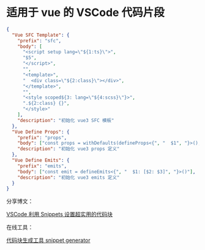 # 适用于 vue 的 VSCode 代码片段

```json
{
  "Vue SFC Template": {
    "prefix": "sfc",
    "body": [
      "<script setup lang=\"${1:ts}\">",
      "$5",
      "</script>",
      "",
      "<template>",
      "  <div class=\"${2:class}\"></div>",
      "</template>",
      "",
      "<style scoped${3: lang=\"${4:scss}\"}>",
      ".${2:class} {}",
      "</style>"
    ],
    "description": "初始化 vue3 SFC 模板"
  },
  "Vue Define Props": {
    "prefix": "props",
    "body": ["const props = withDefaults(defineProps<{", "  $1", "}>(), {", "  $2", "})"],
    "description": "初始化 vue3 props 定义"
  },
  "Vue Define Emits": {
    "prefix": "emits",
    "body": ["const emit = defineEmits<{", "  $1: [$2: $3]", "}>()"],
    "description": "初始化 vue3 emits 定义"
  }
}
```

分享博文：

[VSCode 利用 Snippets 设置超实用的代码块](https://juejin.cn/post/6844903869424599053)

在线工具：

[代码块生成工具 snippet generator](https://snippet-generator.app/)
